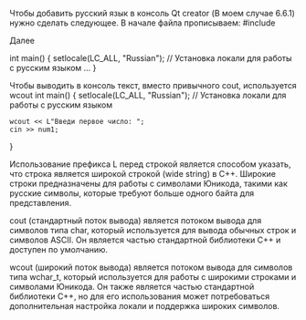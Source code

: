Чтобы добавить русский язык в консоль Qt creator (В моем случае 6.6.1) нужно сделать следующее.
В начале файла прописываем:
#include <clocale>

Далее

int main() {
  setlocale(LC_ALL, "Russian"); // Установка локали для работы с русским языком
  ...
}

Чтобы выводить в консоль текст, вместо привычного cout, используется wcout
int main() {
  setlocale(LC_ALL, "Russian"); // Установка локали для работы с русским языком

    wcout << L"Введи первое число: ";
    cin >> num1;
}

Использование префикса L перед строкой является способом указать, что строка является широкой строкой (wide string) в C++. 
Широкие строки предназначены для работы с символами Юникода, такими как русские символы, которые требуют больше одного байта для представления.

cout (стандартный поток вывода) является потоком вывода для символов типа char, который используется для вывода обычных строк и символов ASCII.
Он является частью стандартной библиотеки C++ и доступен по умолчанию.

wcout (широкий поток вывода) является потоком вывода для символов типа wchar_t, который используется для работы с широкими строками и символами Юникода. 
Он также является частью стандартной библиотеки C++, но для его использования может потребоваться дополнительная настройка локали и поддержка широких символов.

